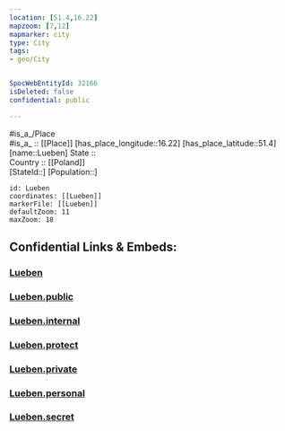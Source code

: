 ```yaml
---
location: [51.4,16.22] 
mapzoom: [7,12] 
mapmarker: city 
type: City
tags:
- geo/City


SpocWebEntityId: 32166
isDeleted: false
confidential: public

---
```

#is_a_/Place  
#is_a_ :: [[Place]] 
[has_place_longitude::16.22] 
[has_place_latitude::51.4] 
[name::Lueben] 
State ::  
Country :: [[Poland]]  
[StateId::] 
[Population::] 



```leaflet
id: Lueben
coordinates: [[Lueben]] 
markerFile: [[Lueben]] 
defaultZoom: 11 
maxZoom: 18
```


## Confidential Links & Embeds: 

### [Lueben](/_Standards/Earth/Continent/Europe/Europe~East/Poland/Provinces~Poland/Lower_Silesian/City/Lueben.md) 

### [Lueben.public](/_public/Earth/Continent/Europe/Europe~East/Poland/Provinces~Poland/Lower_Silesian/City/Lueben.public.md) 

### [Lueben.internal](/_internal/Earth/Continent/Europe/Europe~East/Poland/Provinces~Poland/Lower_Silesian/City/Lueben.internal.md) 

### [Lueben.protect](/_protect/Earth/Continent/Europe/Europe~East/Poland/Provinces~Poland/Lower_Silesian/City/Lueben.protect.md) 

### [Lueben.private](/_private/Earth/Continent/Europe/Europe~East/Poland/Provinces~Poland/Lower_Silesian/City/Lueben.private.md) 

### [Lueben.personal](/_personal/Earth/Continent/Europe/Europe~East/Poland/Provinces~Poland/Lower_Silesian/City/Lueben.personal.md) 

### [Lueben.secret](/_secret/Earth/Continent/Europe/Europe~East/Poland/Provinces~Poland/Lower_Silesian/City/Lueben.secret.md)

